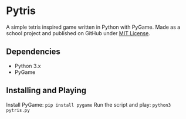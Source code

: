 # Pytris
A simple tetris inspired game written in Python with PyGame. Made as a school project and published on GitHub under [MIT License](LICENSE).
## Dependencies
- Python 3.x
- PyGame
## Installing and Playing
Install PyGame:
```pip install pygame```
Run the script and play:
```python3 pytris.py```